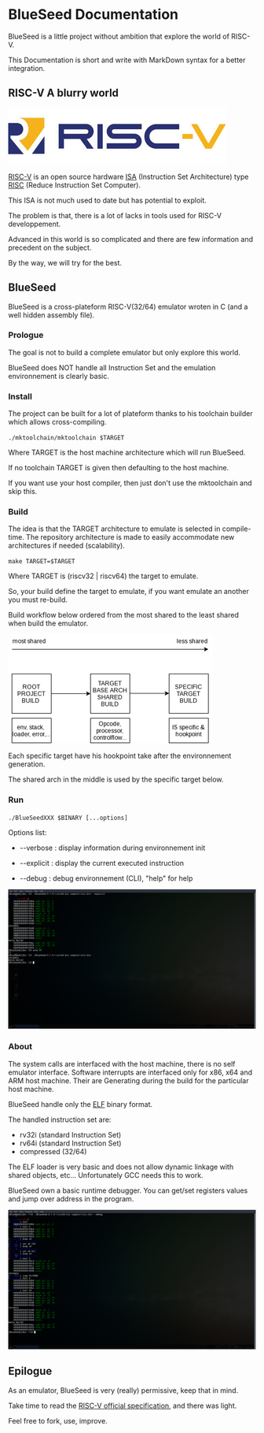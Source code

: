 # BlueSeed Documentation

BlueSeed is a little project without ambition that explore the world of RISC-V.

This Documentation is short and write with MarkDown syntax for a better integration.

## RISC-V A blurry world

![RISC-V](logo.jpeg)

[RISC-V](https://riscv.org) is an open source hardware [ISA](https://en.wikipedia.org/wiki/Instruction_set_architecture) (Instruction Set Architecture) type [RISC](https://en.wikipedia.org/wiki/Reduced_instruction_set_computer) (Reduce Instruction Set Computer).

This ISA is not much used to date but has potential to exploit.

The problem is that, there is a lot of lacks in tools used for RISC-V developpement.

Advanced in this world is so complicated and there are few information and precedent on the subject.

By the way, we will try for the best.

## BlueSeed

BlueSeed is a cross-plateform RISC-V(32/64) emulator wroten in C (and a well hidden assembly file).

### Prologue

The goal is not to build a complete emulator but only explore this world.

BlueSeed does NOT handle all Instruction Set and the emulation environnement is clearly basic.

### Install

The project can be built for a lot of plateform thanks to his toolchain builder which allows cross-compiling.

`./mktoolchain/mktoolchain $TARGET`

Where TARGET is the host machine architecture which will run BlueSeed.

If no toolchain TARGET is given then defaulting to the host machine.

If you want use your host compiler, then just don't use the mktoolchain and skip this.

### Build

The idea is that the TARGET architecture to emulate is selected in compile-time.
The repository architecture is made to easily accommodate new architectures if needed (scalability).

`make TARGET=$TARGET`

Where TARGET is (riscv32 | riscv64) the target to emulate.

So, your build define the target to emulate, if you want emulate an another you must re-build.

Build workflow below ordered from the most shared to the least shared when build the emulator.

![Build Workflow](build_workflow.png)

Each specific target have his hookpoint take after the environnement generation.

The shared arch in the middle is used by the specific target below.

### Run

`./BlueSeedXXX $BINARY [...options]`

Options list:
  * --verbose   : display information during environnement init

  * --explicit  : display the current executed instruction

  * --debug     : debug environnement (CLI), "help" for help

![Basic run](base.png)

### About

The system calls are interfaced with the host machine, there is no self emulator interface. 
Software interrupts are interfaced only for x86, x64 and ARM host machine.
Their are Generating during the build for the particular host machine.

BlueSeed handle only the [ELF](https://refspecs.linuxbase.org/elf/elf.pdf) binary format.

The handled instruction set are:
  * rv32i (standard Instruction Set)
  * rv64i (standard Instruction Set)
  * compressed (32/64)

The ELF loader is very basic and does not allow dynamic linkage with shared objects, etc...
Unfortunately GCC needs this to work.

BlueSeed own a basic runtime debugger.
You can get/set registers values and jump over address in the program.

![Debug mode overview](debug.png)


## Epilogue

As an emulator, BlueSeed is very (really) permissive, keep that in mind.

Take time to read the [RISC-V official specification](https://content.riscv.org/wp-content/uploads/2019/06/riscv-spec.pdf), and there was light.

Feel free to fork, use, improve.
